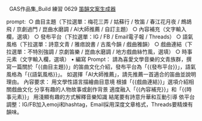   GAS作品集_Build 練習 0629
  [笛韻文案生成器](https://reurl.cc/5K7koM)                     
  
  prompt:  
○ 曲目主題（下拉選單：梅花三弄 / 姑蘇行 / 牧笛 / 春江花月夜 / 鷓鴣飛 / 京劇過門 / 崑曲水磨調 / AI大師推薦 / 自訂主題）
○ 內容補充（文字輸入欄，選填）
○ 發布平台（下拉選單：IG / FB / Email電子報 / Threads）
○ 語氣風格（下拉選單：詩意文青 / 雅痞說書 / 古風今韻 / 戲曲雅韻）
○ 戲曲連結（下拉選單：不特別強調 / 京劇笛樂 / 崑曲水磨調 / 地方戲曲絲竹風，選填）
○ 時事元素（文字輸入欄，選填）
• 編寫 Prompt：
請為喜愛文學音樂的文青族群，撰寫一篇關於「{{曲目主題}}」的笛曲文化介紹，發布平台為「{{發布平台}}」，語氣風格為「{{語氣風格}}」。
如選擇「AI大師推薦」，請先推薦一首適合的笛曲並說明理由。
內容要求：
用文學性語言描繪曲目意境
根據「{{戲曲連結}}」選項介紹相關戲曲文化
分享有趣的人物故事或創作背景
適度融入「{{內容補充}}」和「{{時事元素}}」
用淺顯有趣的方式解釋音樂知識
結尾要有詩意升華和互動引導
依平台調整：IG/FB加入emoji和hashtag，Email採用深度文章格式，Threads要精煉有韻味。
